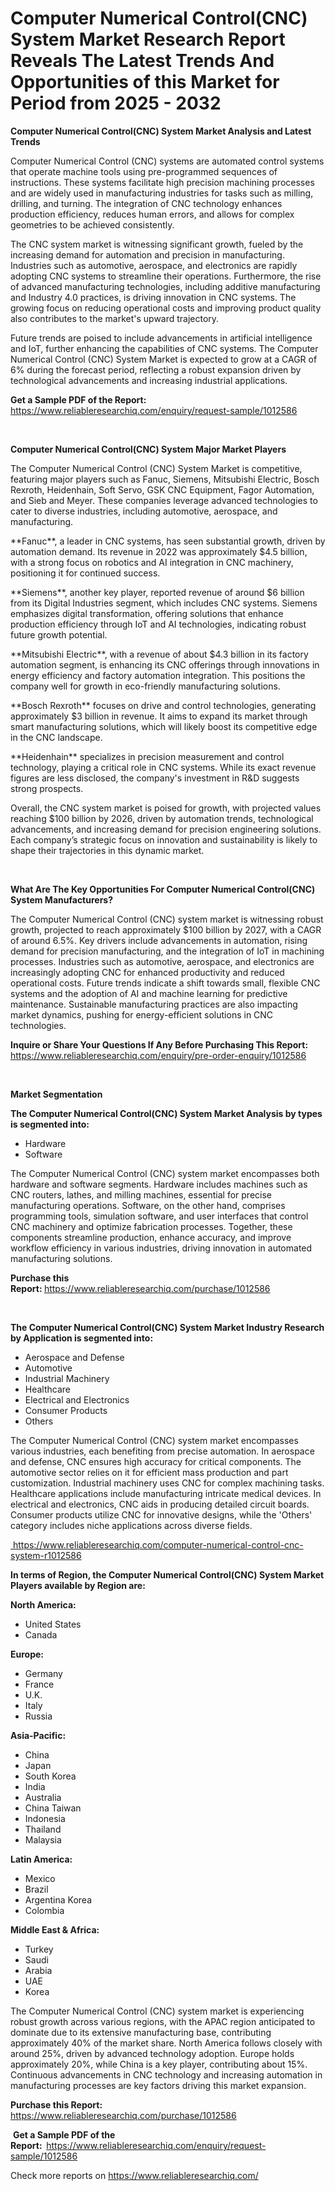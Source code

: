 <p><h1>Computer Numerical Control(CNC) System Market Research Report Reveals The Latest Trends And Opportunities of this Market for Period from 2025 - 2032</h1></p><p><strong>Computer Numerical Control(CNC) System Market Analysis and Latest Trends</strong></p>
<p><p>Computer Numerical Control (CNC) systems are automated control systems that operate machine tools using pre-programmed sequences of instructions. These systems facilitate high precision machining processes and are widely used in manufacturing industries for tasks such as milling, drilling, and turning. The integration of CNC technology enhances production efficiency, reduces human errors, and allows for complex geometries to be achieved consistently.</p><p>The CNC system market is witnessing significant growth, fueled by the increasing demand for automation and precision in manufacturing. Industries such as automotive, aerospace, and electronics are rapidly adopting CNC systems to streamline their operations. Furthermore, the rise of advanced manufacturing technologies, including additive manufacturing and Industry 4.0 practices, is driving innovation in CNC systems. The growing focus on reducing operational costs and improving product quality also contributes to the market's upward trajectory.</p><p>Future trends are poised to include advancements in artificial intelligence and IoT, further enhancing the capabilities of CNC systems. The Computer Numerical Control (CNC) System Market is expected to grow at a CAGR of 6% during the forecast period, reflecting a robust expansion driven by technological advancements and increasing industrial applications.</p></p>
<p><strong>Get a Sample PDF of the Report:&nbsp;</strong> <a href="https://www.reliableresearchiq.com/enquiry/request-sample/1012586?utm_campaign=2821&utm_medium=2&utm_source=Github&utm_content=ia&utm_term=11032025&utm_id=computer-numerical-controlcnc-system">https://www.reliableresearchiq.com/enquiry/request-sample/1012586</a></p>
<p>&nbsp;</p>
<p><strong>Computer Numerical Control(CNC) System Major Market Players</strong></p>
<p><p>The Computer Numerical Control (CNC) System Market is competitive, featuring major players such as Fanuc, Siemens, Mitsubishi Electric, Bosch Rexroth, Heidenhain, Soft Servo, GSK CNC Equipment, Fagor Automation, and Sieb and Meyer. These companies leverage advanced technologies to cater to diverse industries, including automotive, aerospace, and manufacturing.</p><p>**Fanuc**, a leader in CNC systems, has seen substantial growth, driven by automation demand. Its revenue in 2022 was approximately $4.5 billion, with a strong focus on robotics and AI integration in CNC machinery, positioning it for continued success.</p><p>**Siemens**, another key player, reported revenue of around $6 billion from its Digital Industries segment, which includes CNC systems. Siemens emphasizes digital transformation, offering solutions that enhance production efficiency through IoT and AI technologies, indicating robust future growth potential.</p><p>**Mitsubishi Electric**, with a revenue of about $4.3 billion in its factory automation segment, is enhancing its CNC offerings through innovations in energy efficiency and factory automation integration. This positions the company well for growth in eco-friendly manufacturing solutions.</p><p>**Bosch Rexroth** focuses on drive and control technologies, generating approximately $3 billion in revenue. It aims to expand its market through smart manufacturing solutions, which will likely boost its competitive edge in the CNC landscape.</p><p>**Heidenhain** specializes in precision measurement and control technology, playing a critical role in CNC systems. While its exact revenue figures are less disclosed, the company's investment in R&D suggests strong prospects.</p><p>Overall, the CNC system market is poised for growth, with projected values reaching $100 billion by 2026, driven by automation trends, technological advancements, and increasing demand for precision engineering solutions. Each company’s strategic focus on innovation and sustainability is likely to shape their trajectories in this dynamic market.</p></p>
<p>&nbsp;</p>
<p><strong>What Are The Key Opportunities For Computer Numerical Control(CNC) System Manufacturers?</strong></p>
<p><p>The Computer Numerical Control (CNC) system market is witnessing robust growth, projected to reach approximately $100 billion by 2027, with a CAGR of around 6.5%. Key drivers include advancements in automation, rising demand for precision manufacturing, and the integration of IoT in machining processes. Industries such as automotive, aerospace, and electronics are increasingly adopting CNC for enhanced productivity and reduced operational costs. Future trends indicate a shift towards small, flexible CNC systems and the adoption of AI and machine learning for predictive maintenance. Sustainable manufacturing practices are also impacting market dynamics, pushing for energy-efficient solutions in CNC technologies.</p></p>
<p><strong>Inquire or Share Your Questions If Any Before Purchasing This Report:</strong> <a href="https://www.reliableresearchiq.com/enquiry/pre-order-enquiry/1012586?utm_campaign=2821&utm_medium=2&utm_source=Github&utm_content=ia&utm_term=11032025&utm_id=computer-numerical-controlcnc-system">https://www.reliableresearchiq.com/enquiry/pre-order-enquiry/1012586</a></p>
<p>&nbsp;</p>
<p><strong>Market Segmentation</strong></p>
<p><strong>The Computer Numerical Control(CNC) System Market Analysis by types is segmented into:</strong></p>
<p><ul><li>Hardware</li><li>Software</li></ul></p>
<p><p>The Computer Numerical Control (CNC) system market encompasses both hardware and software segments. Hardware includes machines such as CNC routers, lathes, and milling machines, essential for precise manufacturing operations. Software, on the other hand, comprises programming tools, simulation software, and user interfaces that control CNC machinery and optimize fabrication processes. Together, these components streamline production, enhance accuracy, and improve workflow efficiency in various industries, driving innovation in automated manufacturing solutions.</p></p>
<p><strong>Purchase this Report:&nbsp;</strong><a href="https://www.reliableresearchiq.com/purchase/1012586?utm_campaign=2821&utm_medium=2&utm_source=Github&utm_content=ia&utm_term=11032025&utm_id=computer-numerical-controlcnc-system">https://www.reliableresearchiq.com/purchase/1012586</a></p>
<p>&nbsp;</p>
<p><strong>The Computer Numerical Control(CNC) System Market Industry Research by Application is segmented into:</strong></p>
<p><ul><li>Aerospace and Defense</li><li>Automotive</li><li>Industrial Machinery</li><li>Healthcare</li><li>Electrical and Electronics</li><li>Consumer Products</li><li>Others</li></ul></p>
<p><p>The Computer Numerical Control (CNC) system market encompasses various industries, each benefiting from precise automation. In aerospace and defense, CNC ensures high accuracy for critical components. The automotive sector relies on it for efficient mass production and part customization. Industrial machinery uses CNC for complex machining tasks. Healthcare applications include manufacturing intricate medical devices. In electrical and electronics, CNC aids in producing detailed circuit boards. Consumer products utilize CNC for innovative designs, while the 'Others' category includes niche applications across diverse fields.</p></p>
<p><a href="https://www.reliableresearchiq.com/computer-numerical-control-cnc-system-r1012586?utm_campaign=2821&utm_medium=2&utm_source=Github&utm_content=ia&utm_term=11032025&utm_id=computer-numerical-controlcnc-system">&nbsp;https://www.reliableresearchiq.com/computer-numerical-control-cnc-system-r1012586</a></p>
<p><strong>In terms of Region, the Computer Numerical Control(CNC) System Market Players available by Region are:</strong></p>
<p>
    <p> <strong> North America: </strong>
        <ul>
            <li>United States</li>
            <li>Canada</li>
        </ul>
        </p> 
    <p> <strong> Europe: </strong>
        <ul>
            <li>Germany</li>
            <li>France</li>
            <li>U.K.</li>
            <li>Italy</li>
            <li>Russia</li>
        </ul>
        </p> 
    <p> <strong> Asia-Pacific: </strong>
        <ul>
            <li>China</li>
            <li>Japan</li>
            <li>South Korea</li>
            <li>India</li>
            <li>Australia</li>
            <li>China Taiwan</li>
            <li>Indonesia</li>
            <li>Thailand</li>
            <li>Malaysia</li>
        </ul>
        </p> 
    <p> <strong> Latin America: </strong>
        <ul>
            <li>Mexico</li>
            <li>Brazil</li>
            <li>Argentina Korea</li>
            <li>Colombia</li>
        </ul>
        </p> 
    <p> <strong> Middle East & Africa: </strong>
        <ul>
            <li>Turkey</li>
            <li>Saudi</li>
            <li>Arabia</li>
            <li>UAE</li>
            <li>Korea</li>
        </ul>
    </p>
    </p>
<p><p>The Computer Numerical Control (CNC) system market is experiencing robust growth across various regions, with the APAC region anticipated to dominate due to its extensive manufacturing base, contributing approximately 40% of the market share. North America follows closely with around 25%, driven by advanced technology adoption. Europe holds approximately 20%, while China is a key player, contributing about 15%. Continuous advancements in CNC technology and increasing automation in manufacturing processes are key factors driving this market expansion.</p></p>
<p><strong>Purchase this Report: </strong><a href="https://www.reliableresearchiq.com/purchase/1012586?utm_campaign=2821&utm_medium=2&utm_source=Github&utm_content=ia&utm_term=11032025&utm_id=computer-numerical-controlcnc-system">https://www.reliableresearchiq.com/purchase/1012586</a></p>
<p>&nbsp;<strong>Get a Sample PDF of the Report:&nbsp;&nbsp;</strong><a href="https://www.reliableresearchiq.com/enquiry/request-sample/1012586?utm_campaign=2821&utm_medium=2&utm_source=Github&utm_content=ia&utm_term=11032025&utm_id=computer-numerical-controlcnc-system">https://www.reliableresearchiq.com/enquiry/request-sample/1012586</a></p>
<p><strong></strong></p>
<p>Check more reports on <a href="https://www.reliableresearchiq.com/?utm_campaign=2821&utm_medium=2&utm_source=Github&utm_content=ia&utm_term=11032025&utm_id=computer-numerical-controlcnc-system">https://www.reliableresearchiq.com/</a></p>